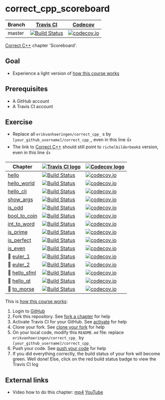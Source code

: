 # correct_cpp_scoreboard

Branch|[Travis CI](https://travis-ci.org)|[Codecov](https://www.codecov.io)
---|---|---
master|[![Build Status](https://travis-ci.org/erikvanhaeringen/correct_cpp_scoreboard.svg?branch=master)](https://travis-ci.org/erikvanhaeringen/correct_cpp_scoreboard)|[![codecov.io](https://codecov.io/github/erikvanhaeringen/correct_cpp_scoreboard/coverage.svg?branch=master)](https://codecov.io/github/erikvanhaeringen/correct_cpp_scoreboard/branch/master)

[Correct C++](https://github.com/richelbilderbeek/correct_cpp) chapter 'Scoreboard'.

## Goal

 * Experience a light version of [how this course works](https://github.com/richelbilderbeek/correct_cpp/blob/master/doc/how_this_course_works.md)

## Prerequisites

 * A GitHub account
 * A Travis CI account

## Exercise

 * Replace all `erikvanhaeringen/correct_cpp_` s by `[your_github_username]/correct_cpp_`, even in this line :+1:
 * The link to [Correct C++](https://github.com/richelbilderbeek/correct_cpp) should still point to `richelbilderbeek`s version, even in this line :+1:

Chapter|[![Travis CI logo](TravisCI.png)](https://travis-ci.org)|[![Codecov logo](Codecov.png)](https://www.codecov.io)
---|---|---
[hello](https://github.com/erikvanhaeringen/correct_cpp_hello)|[![Build Status](https://travis-ci.org/erikvanhaeringen/correct_cpp_hello.svg?branch=master)](https://travis-ci.org/erikvanhaeringen/correct_cpp_hello) | [![codecov.io](https://codecov.io/github/erikvanhaeringen/correct_cpp_hello/coverage.svg?branch=master)](https://codecov.io/github/erikvanhaeringen/correct_cpp_hello?branch=master)
[hello_world](https://github.com/erikvanhaeringen/correct_cpp_hello_world)|[![Build Status](https://travis-ci.org/erikvanhaeringen/correct_cpp_hello_world.svg?branch=master)](https://travis-ci.org/erikvanhaeringen/correct_cpp_hello_world) | [![codecov.io](https://codecov.io/github/erikvanhaeringen/correct_cpp_hello_world/coverage.svg?branch=master)](https://codecov.io/github/erikvanhaeringen/correct_cpp_hello_world?branch=master)
[hello_cli](https://github.com/erikvanhaeringen/correct_cpp_hello_cli)|[![Build Status](https://travis-ci.org/erikvanhaeringen/correct_cpp_hello_cli.svg?branch=master)](https://travis-ci.org/erikvanhaeringen/correct_cpp_hello_cli) | [![codecov.io](https://codecov.io/github/erikvanhaeringen/correct_cpp_hello_cli/coverage.svg?branch=master)](https://codecov.io/github/erikvanhaeringen/correct_cpp_hello_cli?branch=master)
[show_args](https://github.com/erikvanhaeringen/correct_cpp_show_args)|[![Build Status](https://travis-ci.org/erikvanhaeringen/correct_cpp_show_args.svg?branch=master)](https://travis-ci.org/erikvanhaeringen/correct_cpp_show_args) | [![codecov.io](https://codecov.io/github/erikvanhaeringen/correct_cpp_show_args/coverage.svg?branch=master)](https://codecov.io/github/erikvanhaeringen/correct_cpp_show_args?branch=master)
[is_odd](https://github.com/erikvanhaeringen/correct_cpp_is_odd)|[![Build Status](https://travis-ci.org/erikvanhaeringen/correct_cpp_is_odd.svg?branch=master)](https://travis-ci.org/erikvanhaeringen/correct_cpp_is_odd) | [![codecov.io](https://codecov.io/github/erikvanhaeringen/correct_cpp_is_odd/coverage.svg?branch=master)](https://codecov.io/github/erikvanhaeringen/correct_cpp_is_odd?branch=master)
[bool_to_coin](https://github.com/erikvanhaeringen/correct_cpp_bool_to_coin)|[![Build Status](https://travis-ci.org/erikvanhaeringen/correct_cpp_bool_to_coin.svg?branch=master)](https://travis-ci.org/erikvanhaeringen/correct_cpp_bool_to_coin) | [![codecov.io](https://codecov.io/github/erikvanhaeringen/correct_cpp_bool_to_coin/coverage.svg?branch=master)](https://codecov.io/github/erikvanhaeringen/correct_cpp_bool_to_coin?branch=master)
[int_to_word](https://github.com/erikvanhaeringen/correct_cpp_int_to_word)|[![Build Status](https://travis-ci.org/erikvanhaeringen/correct_cpp_int_to_word.svg?branch=master)](https://travis-ci.org/erikvanhaeringen/correct_cpp_int_to_word) | [![codecov.io](https://codecov.io/github/erikvanhaeringen/correct_cpp_int_to_word/coverage.svg?branch=master)](https://codecov.io/github/erikvanhaeringen/correct_cpp_int_to_word?branch=master)
[is_prime](https://github.com/erikvanhaeringen/correct_cpp_is_prime)|[![Build Status](https://travis-ci.org/erikvanhaeringen/correct_cpp_is_prime.svg?branch=master)](https://travis-ci.org/erikvanhaeringen/correct_cpp_is_prime) | [![codecov.io](https://codecov.io/github/erikvanhaeringen/correct_cpp_is_prime/coverage.svg?branch=master)](https://codecov.io/github/erikvanhaeringen/correct_cpp_is_prime?branch=master)
[is_perfect](https://github.com/erikvanhaeringen/correct_cpp_is_perfect)|[![Build Status](https://travis-ci.org/erikvanhaeringen/correct_cpp_is_perfect.svg?branch=master)](https://travis-ci.org/erikvanhaeringen/correct_cpp_is_perfect) | [![codecov.io](https://codecov.io/github/erikvanhaeringen/correct_cpp_is_perfect/coverage.svg?branch=master)](https://codecov.io/github/erikvanhaeringen/correct_cpp_is_perfect?branch=master)
[is_even](https://github.com/erikvanhaeringen/correct_cpp_is_even)|[![Build Status](https://travis-ci.org/erikvanhaeringen/correct_cpp_is_even.svg?branch=master)](https://travis-ci.org/erikvanhaeringen/correct_cpp_is_even) | [![codecov.io](https://codecov.io/github/erikvanhaeringen/correct_cpp_is_even/coverage.svg?branch=master)](https://codecov.io/github/erikvanhaeringen/correct_cpp_is_even?branch=master)
:construction: [euler_1](https://github.com/erikvanhaeringen/correct_cpp_euler_1)|[![Build Status](https://travis-ci.org/erikvanhaeringen/correct_cpp_euler_1.svg?branch=master)](https://travis-ci.org/erikvanhaeringen/correct_cpp_euler_1) | [![codecov.io](https://codecov.io/github/erikvanhaeringen/correct_cpp_euler_1/coverage.svg?branch=master)](https://codecov.io/github/erikvanhaeringen/correct_cpp_euler_1?branch=master)
:construction: [euler_2](https://github.com/erikvanhaeringen/correct_cpp_euler_2)|[![Build Status](https://travis-ci.org/erikvanhaeringen/correct_cpp_euler_2.svg?branch=master)](https://travis-ci.org/erikvanhaeringen/correct_cpp_euler_2) | [![codecov.io](https://codecov.io/github/erikvanhaeringen/correct_cpp_euler_2/coverage.svg?branch=master)](https://codecov.io/github/erikvanhaeringen/correct_cpp_euler_2?branch=master)
:construction: [hello_sfml](https://github.com/erikvanhaeringen/correct_cpp_hello_sfml)|[![Build Status](https://travis-ci.org/erikvanhaeringen/correct_cpp_hello_sfml.svg?branch=master)](https://travis-ci.org/erikvanhaeringen/correct_cpp_hello_sfml) | [![codecov.io](https://codecov.io/github/erikvanhaeringen/correct_cpp_hello_sfml/coverage.svg?branch=master)](https://codecov.io/github/erikvanhaeringen/correct_cpp_hello_sfml?branch=master)
:construction: [hello_qt](https://github.com/erikvanhaeringen/correct_cpp_hello_qt)|[![Build Status](https://travis-ci.org/erikvanhaeringen/correct_cpp_hello_qt.svg?branch=master)](https://travis-ci.org/erikvanhaeringen/correct_cpp_hello_qt) | [![codecov.io](https://codecov.io/github/erikvanhaeringen/correct_cpp_hello_qt/coverage.svg?branch=master)](https://codecov.io/github/erikvanhaeringen/correct_cpp_hello_qt?branch=master)
:construction: [to_morse](https://github.com/erikvanhaeringen/correct_cpp_to_morse)|[![Build Status](https://travis-ci.org/erikvanhaeringen/correct_cpp_to_morse.svg?branch=master)](https://travis-ci.org/erikvanhaeringen/correct_cpp_to_morse) | [![codecov.io](https://codecov.io/github/erikvanhaeringen/correct_cpp_to_morse/coverage.svg?branch=master)](https://codecov.io/github/erikvanhaeringen/correct_cpp_to_morse?branch=master)

This is [how this course works](https://github.com/richelbilderbeek/correct_cpp/blob/master/doc/how_this_course_works.md):

  1. Login to [GitHub](https://github.com/)
  2. Fork this repository. See [fork a chapter](https://github.com/richelbilderbeek/correct_cpp/blob/master/doc/fork_a_chapter.md) for help
  3. Activate Travis CI for your GitHub. See [activate](https://github.com/richelbilderbeek/correct_cpp/blob/master/doc/activate.md) for help 
  4. Clone your fork. See [clone your fork](https://github.com/richelbilderbeek/correct_cpp/blob/master/doc/clone_your_fork.md) for help
  5. On your local code, modify this `README.md` file: replace `erikvanhaeringen/correct_cpp_` by `[your_github_username]/correct_cpp_`
  6. Push your code. See [push your code](https://github.com/richelbilderbeek/correct_cpp/blob/master/doc/push_your_code.md) for help
  7. If you did everything correctly, the build status of your fork will become green. Well done! Else, click on the red build status badge to view the Travis CI log

## External links

 * Video how to do this chapter: [mp4](http://www.richelbilderbeek.nl/correct_cpp_scoreboard.mp4) [YouTube](https://youtu.be/QABP8qEeM9o)

